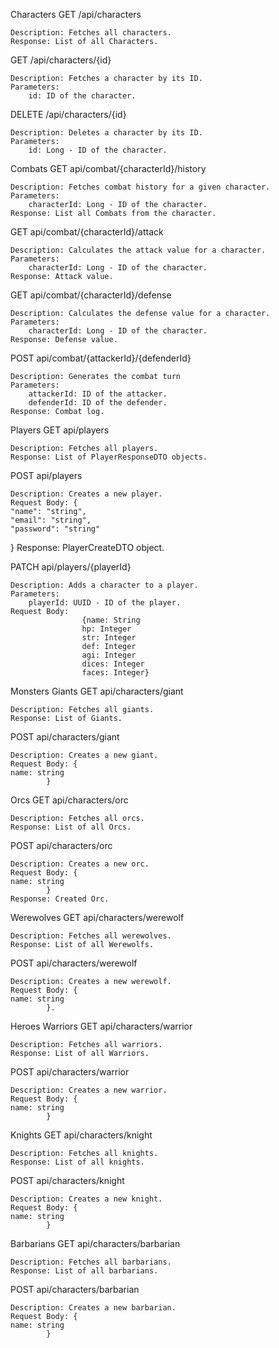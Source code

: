 Characters
GET /api/characters

    Description: Fetches all characters.
    Response: List of all Characters.

GET /api/characters/{id}

    Description: Fetches a character by its ID.
    Parameters:
        id: ID of the character.
    

DELETE /api/characters/{id}

    Description: Deletes a character by its ID.
    Parameters:
        id: Long - ID of the character.
    

Combats
GET api/combat/{characterId}/history

    Description: Fetches combat history for a given character.
    Parameters:
        characterId: Long - ID of the character.
    Response: List all Combats from the character.

GET api/combat/{characterId}/attack

    Description: Calculates the attack value for a character.
    Parameters:
        characterId: Long - ID of the character.
    Response: Attack value.

GET api/combat/{characterId}/defense

    Description: Calculates the defense value for a character.
    Parameters:
        characterId: Long - ID of the character.
    Response: Defense value.

POST api/combat/{attackerId}/{defenderId}

    Description: Generates the combat turn
    Parameters:
        attackerId: ID of the attacker.
        defenderId: ID of the defender.
    Response: Combat log.

Players
GET api/players

    Description: Fetches all players.
    Response: List of PlayerResponseDTO objects.

POST api/players

    Description: Creates a new player.
    Request Body: {
    "name": "string",
    "email": "string",
    "password": "string"
}
    Response: PlayerCreateDTO object.

PATCH api/players/{playerId}

    Description: Adds a character to a player.
    Parameters:
        playerId: UUID - ID of the player.
    Request Body: 
                    {name: String
                    hp: Integer
                    str: Integer
                    def: Integer
                    agi: Integer
                    dices: Integer
                    faces: Integer}

Monsters
Giants
GET api/characters/giant

    Description: Fetches all giants.
    Response: List of Giants.

POST api/characters/giant

    Description: Creates a new giant.
    Request Body: {
    name: string
            }
    

Orcs
GET api/characters/orc

    Description: Fetches all orcs.
    Response: List of all Orcs.

POST api/characters/orc

    Description: Creates a new orc.
    Request Body: {
    name: string
            }
    Response: Created Orc.

Werewolves
GET api/characters/werewolf

    Description: Fetches all werewolves.
    Response: List of all Werewolfs.

POST api/characters/werewolf

    Description: Creates a new werewolf.
    Request Body: {
    name: string
            }.
   

Heroes
Warriors
GET api/characters/warrior


    Description: Fetches all warriors.
    Response: List of all Warriors.

POST api/characters/warrior

    Description: Creates a new warrior.
    Request Body: {
    name: string
            }

Knights
GET api/characters/knight

    Description: Fetches all knights.
    Response: List of all knights.

POST api/characters/knight

    Description: Creates a new knight.
    Request Body: {
    name: string
            }

Barbarians
GET api/characters/barbarian

    Description: Fetches all barbarians.
    Response: List of all barbarians.

POST api/characters/barbarian

    Description: Creates a new barbarian.
    Request Body: {
    name: string
            }
    